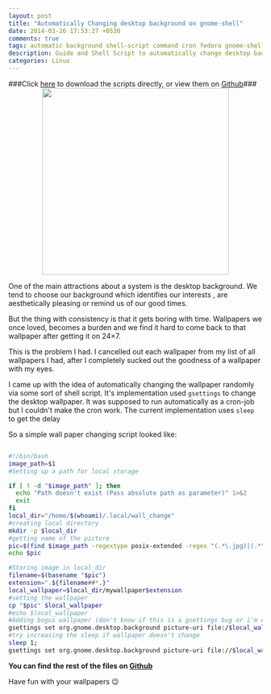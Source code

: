 ```yaml
---
layout: post
title: "Automatically Changing desktop background on gnome-shell"
date: 2014-03-26 17:53:27 +0530
comments: true
tags: automatic background shell-script command cron fedora gnome-shell linux opensuse ubuntu wallpaper
description: Guide and Shell Script to automatically change desktop background
categories: Linux
---
```

###Click [here](https://github.com/Gleek/gnome_wall_changer/archive/master.zip "gnome_wall_change.zip(Github)") to download the scripts directly, or view them on [Github](https://github.com/Gleek/gnome_wall_changer)###
<img src="/images/246523.jpg" style=" display:block;margin:auto;" width="370"/>

One of the main attractions about a system is the desktop background. We tend to choose our background which identifies our interests , are aesthetically pleasing or remind us of our good times.

But the thing with consistency is that it gets boring with time. Wallpapers we once loved, becomes a burden and we find it hard to come back to that wallpaper after getting it on 24×7.

This is the problem I had. I cancelled out each wallpaper from my list of all wallpapers I had, after I completely sucked out the goodness of a wallpaper with my eyes.

I came up with the idea of automatically changing the wallpaper randomly via some sort of shell script. It's implementation used <code>gsettings</code> to change the desktop wallpaper. It was supposed to run automatically as a cron-job but I couldn't make the cron work. The current implementation uses <code>sleep</code> to get the delay

So a simple wall paper changing script looked like:

```bash

#!/bin/bash
image_path=$1
#Setting up a path for local storage

if [ ! -d "$image_path" ]; then
  echo "Path doesn't exist (Pass absolute path as parameter)" 1>&2
  exit
fi
local_dir="/home/$(whoami)/.local/wall_change"
#creating local directory
mkdir -p $local_dir
#getting name of the picture
pic=$(find $image_path -regextype posix-extended -regex "(.*\.jpg)|(.*\.png)"|shuf -n1)
echo $pic

#Storing image in local_dir
filename=$(basename "$pic")
extension=".${filename##*.}"
local_wallpaper=$local_dir/mywallpaper$extension
#setting the wallpaper
cp "$pic" $local_wallpaper
#echo $local_wallpaper
#Adding bogus wallpaper (don't know if this is a gsettings bug or i'm doing some basic flaw)
gsettings set org.gnome.desktop.background picture-uri file:/$local_wallpaper
#try increasing the sleep if wallpaper doesn't change
sleep 1;
gsettings set org.gnome.desktop.background picture-uri file://$local_wallpaper

```

**You can find the rest of the files on [Github](https://github.com/Gleek/gnome_wall_changer/)**

Have fun with your wallpapers :wink:
